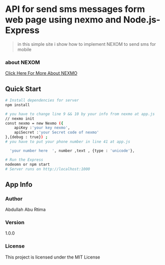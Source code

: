 # API for send sms messages form web page using nexmo and Node.js-Express 

> in this simple site i show how to implement NEXOM to send sms for mobile 

### about NEXOM 
[Click Here For More About NEXMO ](https://www.nexmo.com) 

## Quick Start

``` bash
# Install dependencies for server
npm install

# you have to change line 9 && 10 by your info from nexmo at app.js 
// nexmo init 
const nexmo = new Nexmo ({
    apiKey :'your key nexmo',
    apiSecret :'your Secret code of nexmo'
},{debug : true}) ;
# you have to put your phone number in line 41 at app.js 

  'your number here  ', number ,text , {type : 'unicode'},

# Run the Express 
nodeomn or npm start 
# Server runs on http://localhost:1000 
```

## App Info

### Author
Abdullah Abu Rtima 

### Version

1.0.0

### License

This project is licensed under the MIT License
